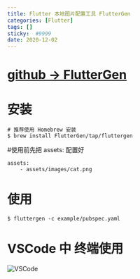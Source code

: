 ```yaml
---
title: Flutter 本地图片配置工具 FlutterGen
categories: [Flutter]
tags: []
sticky:  #9999
date: 2020-12-02
---
```



# [github -> FlutterGen](https://github.com/FlutterGen)
# 安装
```
# 推荐使用 Homebrew 安装
$ brew install FlutterGen/tap/fluttergen
```

#使用前先把 assets: 配置好
```
assets:
    - assets/images/cat.png
```
# 使用
```
$ fluttergen -c example/pubspec.yaml
```

# VSCode 中 终端使用
![VSCode](https://upload-images.jianshu.io/upload_images/2331323-645686099e6124e6.png?imageMogr2/auto-orient/strip%7CimageView2/2/w/1240)
